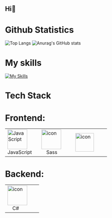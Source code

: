 ## Hi👋

# Github  Statistics
![Top Langs](https://github-readme-stats.vercel.app/api/top-langs/?username=Vladis1av-code&exclude_repo=github-readme-stats,anuraghazra.github.io)
![Anurag's GitHub stats](https://github-readme-stats.vercel.app/api?username=Vladis1av-code) 

# My skills
[![My Skills](https://skillicons.dev/icons?i=html,css,js,react,expressjs,nodejs,git,github,vscode,postman&perline=13)](#)


<table>
  <h1> Tech Stack </h1>
   <h1>Frontend:</h1>
 <tr>
  <td aling="center" width="96">
   <img src="https://techstack-generator.vercel.app/js-icon.svg" alt="JavaScript" width="65" height="65" />
    <br>JavaScript
  </td>
   <td aling="center" width="96">
     <img src="https://techstack-generator.vercel.app/sass-icon.svg" alt="icon" width="65" height="65" />
     <br>⠀ Sass
   </td>
   <td aling="center" width="96">
    <img src="https://techstack-generator.vercel.app/react-icon.svg" alt="icon" width="61" height="61" />
     <br>
   </td>
 </tr>
 </table>
 <table>
 <h1>Backend:</h1>
 <tr>
  <td aling="center" width="96">
   <img src="https://techstack-generator.vercel.app/csharp-icon.svg" alt="icon" width="65" height="65" />
    <br>⠀  C#
 </tr>
  
 </table>
  

